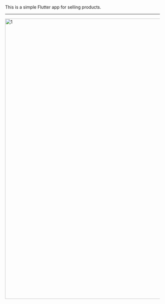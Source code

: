 This is a simple Flutter app for selling products.
**********************************************************************************************************************************************
<img width="918" height="910" alt="1" src="https://github.com/user-attachments/assets/a1285a16-8948-4796-acdf-0a150f7c01e5" />
